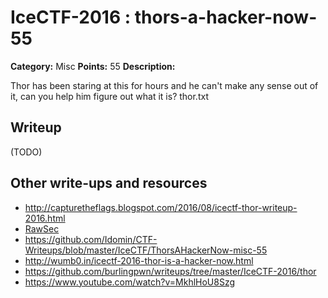 # IceCTF-2016 : thors-a-hacker-now-55

**Category:** Misc
**Points:** 55
**Description:**

Thor has been staring at this for hours and he can't make any sense out of it, can you help him figure out what it is? thor.txt

## Writeup

(TODO)

## Other write-ups and resources

* http://capturetheflags.blogspot.com/2016/08/icectf-thor-writeup-2016.html
* [RawSec](https://rawsec.ml/en/IceCTF-55-Thor-s-a-hacker-now-Misc/)
* https://github.com/Idomin/CTF-Writeups/blob/master/IceCTF/ThorsAHackerNow-misc-55
* http://wumb0.in/icectf-2016-thor-is-a-hacker-now.html
* https://github.com/burlingpwn/writeups/tree/master/IceCTF-2016/thor
* https://www.youtube.com/watch?v=MkhlHoU8Szg
